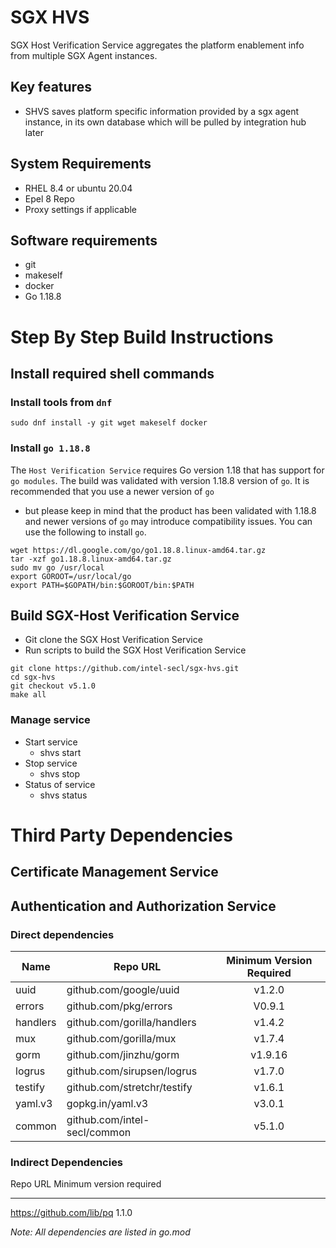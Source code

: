 SGX HVS
=======

SGX Host Verification Service aggregates the platform enablement info from multiple SGX Agent instances. 

Key features
------------

-   SHVS saves platform specific information provided by a sgx agent instance, in its own database which will be pulled by integration hub later

System Requirements
-------------------

-   RHEL 8.4 or ubuntu 20.04
-   Epel 8 Repo
-   Proxy settings if applicable

Software requirements
---------------------

-   git
-   makeself
-   docker
-   Go 1.18.8

Step By Step Build Instructions
===============================

Install required shell commands
-------------------------------

### Install tools from `dnf`

``` {.shell}
sudo dnf install -y git wget makeself docker
```

### Install `go 1.18.8`

The `Host Verification Service` requires Go version 1.18 that has
support for `go modules`. The build was validated with version 1.18.8
version of `go`. It is recommended that you use a newer version of `go`
- but please keep in mind that the product has been validated with
1.18.8 and newer versions of `go` may introduce compatibility issues.
You can use the following to install `go`.

``` {.shell}
wget https://dl.google.com/go/go1.18.8.linux-amd64.tar.gz
tar -xzf go1.18.8.linux-amd64.tar.gz
sudo mv go /usr/local
export GOROOT=/usr/local/go
export PATH=$GOPATH/bin:$GOROOT/bin:$PATH
```

Build SGX-Host Verification Service
-----------------------------------

-   Git clone the SGX Host Verification Service
-   Run scripts to build the SGX Host Verification Service

``` {.shell}
git clone https://github.com/intel-secl/sgx-hvs.git
cd sgx-hvs
git checkout v5.1.0
make all
```

### Manage service

-   Start service
    -   shvs start
-   Stop service
    -   shvs stop
-   Status of service
    -   shvs status

Third Party Dependencies
========================

Certificate Management Service
------------------------------

Authentication and Authorization Service
----------------------------------------

### Direct dependencies

|  Name       | Repo URL                      | Minimum Version Required  |
|  ---------- | ----------------------------- | :-----------------------: |
|  uuid       | github.com/google/uuid        | v1.2.0                    |
|  errors     | github.com/pkg/errors         | V0.9.1                    |
|  handlers   | github.com/gorilla/handlers   | v1.4.2                    |
|  mux        | github.com/gorilla/mux        | v1.7.4                    |
|  gorm       | github.com/jinzhu/gorm        | v1.9.16                   |
|  logrus     | github.com/sirupsen/logrus    | v1.7.0                    |
|  testify    | github.com/stretchr/testify   | v1.6.1                    |
|  yaml.v3    | gopkg.in/yaml.v3              | v3.0.1                    |
|  common     | github.com/intel-secl/common  | v5.1.0                   |

### Indirect Dependencies

  Repo URL                     Minimum version required
  --------------------------- --------------------------
  https://github.com/lib/pq             1.1.0

*Note: All dependencies are listed in go.mod*
